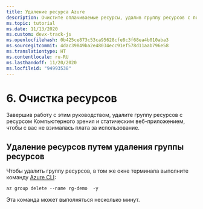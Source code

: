 ```yaml
---
title: Удаление ресурса Azure
description: Очистите оплачиваемые ресурсы, удалив группу ресурсов с помощью команды Azure CLI.
ms.topic: tutorial
ms.date: 11/13/2020
ms.custom: devx-track-js
ms.openlocfilehash: 0b425ce873c53ca95628cfe8c3f68ea4b010aba3
ms.sourcegitcommit: 4dac39849ba2e48034ecc91ef578d11aab796e58
ms.translationtype: HT
ms.contentlocale: ru-RU
ms.lasthandoff: 11/20/2020
ms.locfileid: "94993538"
---
```

# <a name="6-clean-up-resources"></a>6. Очистка ресурсов

Завершив работу с этим руководством, удалите группу ресурсов с ресурсом Компьютерного зрения и статическим веб-приложением, чтобы с вас не взималась плата за использование. 

## <a name="remove-all-the-resources-by-removing-resource-group"></a>Удаление ресурсов путем удаления группы ресурсов

Чтобы удалить группу ресурсов, в том же окне терминала выполните команду [Azure CLI](/cli/azure/group?view=azure-cli-latest#az_group_delete):

```azurecli
az group delete --name rg-demo  -y
```

Эта команда может выполняться несколько минут. 
